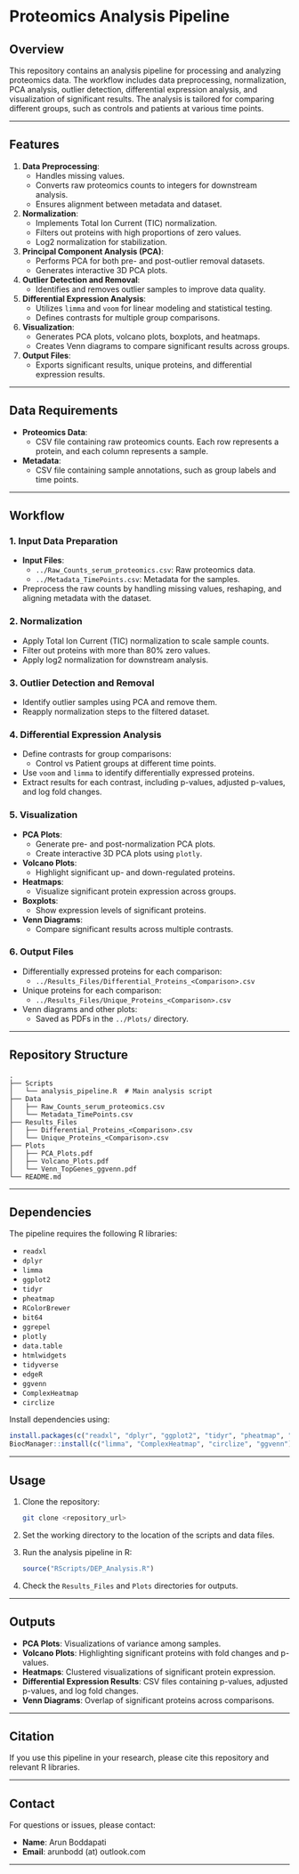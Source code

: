 # Proteomics Analysis Pipeline

## Overview
This repository contains an analysis pipeline for processing and analyzing proteomics data. The workflow includes data preprocessing, normalization, PCA analysis, outlier detection, differential expression analysis, and visualization of significant results. The analysis is tailored for comparing different groups, such as controls and patients at various time points.

---

## Features
1. **Data Preprocessing**:
   - Handles missing values.
   - Converts raw proteomics counts to integers for downstream analysis.
   - Ensures alignment between metadata and dataset.
2. **Normalization**:
   - Implements Total Ion Current (TIC) normalization.
   - Filters out proteins with high proportions of zero values.
   - Log2 normalization for stabilization.
3. **Principal Component Analysis (PCA)**:
   - Performs PCA for both pre- and post-outlier removal datasets.
   - Generates interactive 3D PCA plots.
4. **Outlier Detection and Removal**:
   - Identifies and removes outlier samples to improve data quality.
5. **Differential Expression Analysis**:
   - Utilizes `limma` and `voom` for linear modeling and statistical testing.
   - Defines contrasts for multiple group comparisons.
6. **Visualization**:
   - Generates PCA plots, volcano plots, boxplots, and heatmaps.
   - Creates Venn diagrams to compare significant results across groups.
7. **Output Files**:
   - Exports significant results, unique proteins, and differential expression results.

---

## Data Requirements
- **Proteomics Data**:
  - CSV file containing raw proteomics counts. Each row represents a protein, and each column represents a sample.
- **Metadata**:
  - CSV file containing sample annotations, such as group labels and time points.

---

## Workflow
### 1. Input Data Preparation
- **Input Files**:
  - `../Raw_Counts_serum_proteomics.csv`: Raw proteomics data.
  - `../Metadata_TimePoints.csv`: Metadata for the samples.
- Preprocess the raw counts by handling missing values, reshaping, and aligning metadata with the dataset.

### 2. Normalization
- Apply Total Ion Current (TIC) normalization to scale sample counts.
- Filter out proteins with more than 80% zero values.
- Apply log2 normalization for downstream analysis.

### 3. Outlier Detection and Removal
- Identify outlier samples using PCA and remove them.
- Reapply normalization steps to the filtered dataset.

### 4. Differential Expression Analysis
- Define contrasts for group comparisons:
  - Control vs Patient groups at different time points.
- Use `voom` and `limma` to identify differentially expressed proteins.
- Extract results for each contrast, including p-values, adjusted p-values, and log fold changes.

### 5. Visualization
- **PCA Plots**:
  - Generate pre- and post-normalization PCA plots.
  - Create interactive 3D PCA plots using `plotly`.
- **Volcano Plots**:
  - Highlight significant up- and down-regulated proteins.
- **Heatmaps**:
  - Visualize significant protein expression across groups.
- **Boxplots**:
  - Show expression levels of significant proteins.
- **Venn Diagrams**:
  - Compare significant results across multiple contrasts.

### 6. Output Files
- Differentially expressed proteins for each comparison:
  - `../Results_Files/Differential_Proteins_<Comparison>.csv`
- Unique proteins for each comparison:
  - `../Results_Files/Unique_Proteins_<Comparison>.csv`
- Venn diagrams and other plots:
  - Saved as PDFs in the `../Plots/` directory.

---

## Repository Structure
```
.
├── Scripts
│   └── analysis_pipeline.R  # Main analysis script
├── Data
│   ├── Raw_Counts_serum_proteomics.csv
│   └── Metadata_TimePoints.csv
├── Results_Files
│   ├── Differential_Proteins_<Comparison>.csv
│   └── Unique_Proteins_<Comparison>.csv
├── Plots
│   ├── PCA_Plots.pdf
│   ├── Volcano_Plots.pdf
│   └── Venn_TopGenes_ggvenn.pdf
└── README.md
```

---

## Dependencies
The pipeline requires the following R libraries:
- `readxl`
- `dplyr`
- `limma`
- `ggplot2`
- `tidyr`
- `pheatmap`
- `RColorBrewer`
- `bit64`
- `ggrepel`
- `plotly`
- `data.table`
- `htmlwidgets`
- `tidyverse`
- `edgeR`
- `ggvenn`
- `ComplexHeatmap`
- `circlize`

Install dependencies using:
```R
install.packages(c("readxl", "dplyr", "ggplot2", "tidyr", "pheatmap", "RColorBrewer", "bit64", "ggrepel", "plotly", "data.table", "htmlwidgets", "tidyverse", "edgeR"))
BiocManager::install(c("limma", "ComplexHeatmap", "circlize", "ggvenn"))
```

---

## Usage
1. Clone the repository:
   ```bash
   git clone <repository_url>
   ```

2. Set the working directory to the location of the scripts and data files.

3. Run the analysis pipeline in R:
   ```R
   source("RScripts/DEP_Analysis.R")
   ```

4. Check the `Results_Files` and `Plots` directories for outputs.

---

## Outputs
- **PCA Plots**: Visualizations of variance among samples.
- **Volcano Plots**: Highlighting significant proteins with fold changes and p-values.
- **Heatmaps**: Clustered visualizations of significant protein expression.
- **Differential Expression Results**: CSV files containing p-values, adjusted p-values, and log fold changes.
- **Venn Diagrams**: Overlap of significant proteins across comparisons.

---

## Citation
If you use this pipeline in your research, please cite this repository and relevant R libraries.

---

## Contact
For questions or issues, please contact:
- **Name**: Arun Boddapati
- **Email**: arunbodd (at) outlook.com

---

